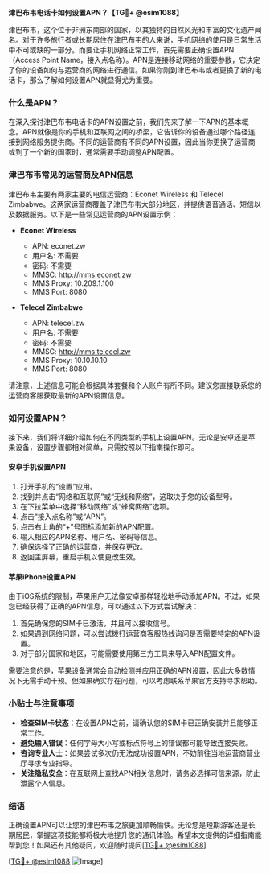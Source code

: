 **津巴布韦电话卡如何设置APN？【TG💪+ @esim1088】**

津巴布韦，这个位于非洲东南部的国家，以其独特的自然风光和丰富的文化遗产闻名。对于许多旅行者或长期居住在津巴布韦的人来说，手机网络的使用是日常生活中不可或缺的一部分。而要让手机网络正常工作，首先需要正确设置APN（Access Point Name，接入点名称）。APN是连接移动网络的重要参数，它决定了你的设备如何与运营商的网络进行通信。如果你刚到津巴布韦或者更换了新的电话卡，那么了解如何设置APN就显得尤为重要。

### 什么是APN？

在深入探讨津巴布韦电话卡的APN设置之前，我们先来了解一下APN的基本概念。APN就像是你的手机和互联网之间的桥梁，它告诉你的设备通过哪个路径连接到网络服务提供商。不同的运营商有不同的APN设置，因此当你更换了运营商或到了一个新的国家时，通常需要手动调整APN配置。

### 津巴布韦常见的运营商及APN信息

津巴布韦主要有两家主要的电信运营商：Econet Wireless 和 Telecel Zimbabwe。这两家运营商覆盖了津巴布韦大部分地区，并提供语音通话、短信以及数据服务。以下是一些常见运营商的APN设置示例：

- **Econet Wireless**
  - APN: econet.zw
  - 用户名: 不需要
  - 密码: 不需要
  - MMSC: http://mms.econet.zw
  - MMS Proxy: 10.209.1.100
  - MMS Port: 8080

- **Telecel Zimbabwe**
  - APN: telecel.zw
  - 用户名: 不需要
  - 密码: 不需要
  - MMSC: http://mms.telecel.zw
  - MMS Proxy: 10.10.10.10
  - MMS Port: 8080

请注意，上述信息可能会根据具体套餐和个人账户有所不同。建议您直接联系您的运营商客服获取最新的APN设置信息。

### 如何设置APN？

接下来，我们将详细介绍如何在不同类型的手机上设置APN。无论是安卓还是苹果设备，设置步骤都相对简单，只需按照以下指南操作即可。

#### 安卓手机设置APN

1. 打开手机的“设置”应用。
2. 找到并点击“网络和互联网”或“无线和网络”，这取决于您的设备型号。
3. 在下拉菜单中选择“移动网络”或“蜂窝网络”选项。
4. 点击“接入点名称”或“APN”。
5. 点击右上角的“+”号图标添加新的APN配置。
6. 输入相应的APN名称、用户名、密码等信息。
7. 确保选择了正确的运营商，并保存更改。
8. 返回主屏幕，重启手机以使更改生效。

#### 苹果iPhone设置APN

由于iOS系统的限制，苹果用户无法像安卓那样轻松地手动添加APN。不过，如果您已经获得了正确的APN信息，可以通过以下方式尝试解决：

1. 首先确保您的SIM卡已激活，并且可以接收信号。
2. 如果遇到网络问题，可以尝试拨打运营商客服热线询问是否需要特定的APN设置。
3. 对于部分国家和地区，可能需要使用第三方工具来导入APN配置文件。

需要注意的是，苹果设备通常会自动检测并应用正确的APN设置，因此大多数情况下无需手动干预。但如果确实存在问题，可以考虑联系苹果官方支持寻求帮助。

### 小贴士与注意事项

- **检查SIM卡状态**：在设置APN之前，请确认您的SIM卡已正确安装并且能够正常工作。
- **避免输入错误**：任何字母大小写或标点符号上的错误都可能导致连接失败。
- **咨询专业人士**：如果尝试多次仍无法成功设置APN，不妨前往当地运营商营业厅寻求专业指导。
- **关注隐私安全**：在互联网上查找APN相关信息时，请务必选择可信来源，防止泄露个人信息。

### 结语

正确设置APN可以让您的津巴布韦之旅更加顺畅愉快。无论您是短期游客还是长期居民，掌握这项技能都将极大地提升您的通讯体验。希望本文提供的详细指南能帮到您！如果还有其他疑问，欢迎随时提问[[TG💪+ @esim1088](https://t.me/s/esim1088)]

[[TG💪+ @esim1088](https://t.me/s/esim1088) ![Image](https://i.postimg.cc/4NQfJmqS/Snipaste-2025-05-13-00-14-12.png)]